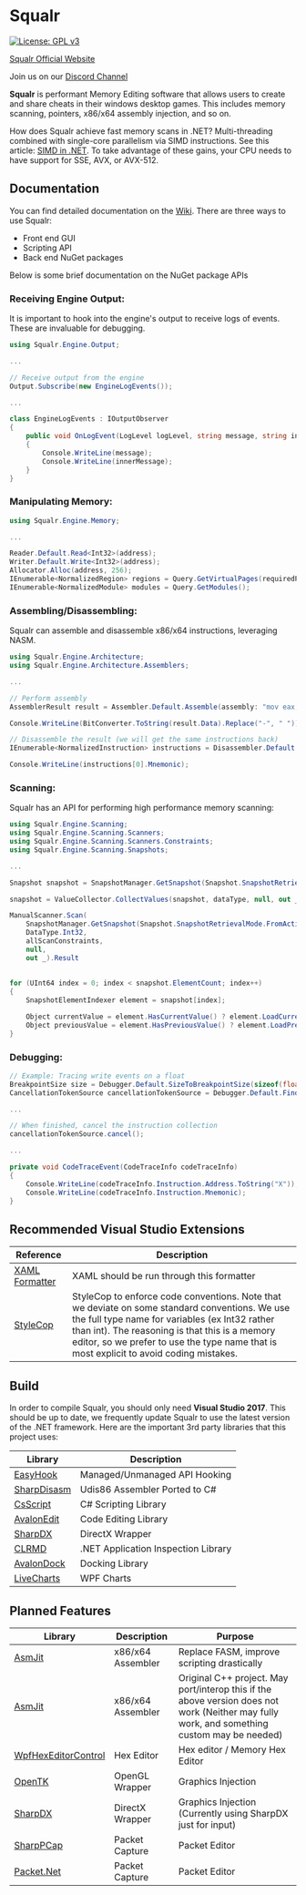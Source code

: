 # Squalr

[![License: GPL v3](https://img.shields.io/badge/License-GPL%20v3-blue.svg)](http://www.gnu.org/licenses/gpl-3.0)

[Squalr Official Website](https://www.squalr.com)

Join us on our [Discord Channel](https://discord.gg/Pq2msTx)

**Squalr** is performant Memory Editing software that allows users to create and share cheats in their windows desktop games. This includes memory scanning, pointers, x86/x64 assembly injection, and so on.

How does Squalr achieve fast memory scans in .NET? Multi-threading combined with single-core parallelism via SIMD instructions. See this article: [SIMD in .NET](https://instil.co/2016/03/21/parallelism-on-a-single-core-simd-with-c/). To take advantage of these gains, your CPU needs to have support for SSE, AVX, or AVX-512.

## Documentation

You can find detailed documentation on the [Wiki](https://squalr.github.io/SqualrDocs/). There are three ways to use Squalr:
- Front end GUI
- Scripting API
- Back end NuGet packages

Below is some brief documentation on the NuGet package APIs

### Receiving Engine Output:
It is important to hook into the engine's output to receive logs of events. These are invaluable for debugging.

```csharp
using Squalr.Engine.Output;

...

// Receive output from the engine
Output.Subscribe(new EngineLogEvents());

...

class EngineLogEvents : IOutputObserver
{
	public void OnLogEvent(LogLevel logLevel, string message, string innerMessage)
	{
		Console.WriteLine(message);
		Console.WriteLine(innerMessage);
	}
}
```

### Manipulating Memory:

```csharp
using Squalr.Engine.Memory;

...

Reader.Default.Read<Int32>(address);
Writer.Default.Write<Int32>(address);
Allocator.Alloc(address, 256);
IEnumerable<NormalizedRegion> regions = Query.GetVirtualPages(requiredProtection, excludedProtection, allowedTypes, startAddress, endAddress);
IEnumerable<NormalizedModule> modules = Query.GetModules();
```

### Assembling/Disassembling:
Squalr can assemble and disassemble x86/x64 instructions, leveraging NASM.

```csharp
using Squalr.Engine.Architecture;
using Squalr.Engine.Architecture.Assemblers;

...

// Perform assembly
AssemblerResult result = Assembler.Default.Assemble(assembly: "mov eax, 5", isProcess32Bit: true, baseAddress: 0x10000);

Console.WriteLine(BitConverter.ToString(result.Data).Replace("-", " "));

// Disassemble the result (we will get the same instructions back)
IEnumerable<NormalizedInstruction> instructions = Disassembler.Default.Disassemble(bytes: result.Data, isProcess32Bit: true, baseAddress: 0x10000);

Console.WriteLine(instructions[0].Mnemonic);
```

### Scanning:
Squalr has an API for performing high performance memory scanning:

```csharp
using Squalr.Engine.Scanning;
using Squalr.Engine.Scanning.Scanners;
using Squalr.Engine.Scanning.Scanners.Constraints;
using Squalr.Engine.Scanning.Snapshots;

...

Snapshot snapshot = SnapshotManager.GetSnapshot(Snapshot.SnapshotRetrievalMode.FromUserModeMemory);

snapshot = ValueCollector.CollectValues(snapshot, dataType, null, out _).Result;

ManualScanner.Scan(
	SnapshotManager.GetSnapshot(Snapshot.SnapshotRetrievalMode.FromActiveSnapshotOrPrefilter),
	DataType.Int32,
	allScanConstraints,
	null,
	out _).Result
	
	
for (UInt64 index = 0; index < snapshot.ElementCount; index++)
{
	SnapshotElementIndexer element = snapshot[index];

	Object currentValue = element.HasCurrentValue() ? element.LoadCurrentValue() : null;
	Object previousValue = element.HasPreviousValue() ? element.LoadPreviousValue() : null;
}
```

### Debugging:

```csharp
// Example: Tracing write events on a float
BreakpointSize size = Debugger.Default.SizeToBreakpointSize(sizeof(float));
CancellationTokenSource cancellationTokenSource = Debugger.Default.FindWhatWrites(0x10000, size, this.CodeTraceEvent);

...

// When finished, cancel the instruction collection
cancellationTokenSource.cancel();

...

private void CodeTraceEvent(CodeTraceInfo codeTraceInfo)
{
	Console.WriteLine(codeTraceInfo.Instruction.Address.ToString("X"));
	Console.WriteLine(codeTraceInfo.Instruction.Mnemonic);
}
```
	
## Recommended Visual Studio Extensions
Reference | Description 
--- | ---
[XAML Formatter](https://marketplace.visualstudio.com/items?itemName=TeamXavalon.XAMLStyler) | XAML should be run through this formatter
[StyleCop](https://marketplace.visualstudio.com/items?itemName=ChrisDahlberg.StyleCop) | StyleCop to enforce code conventions. Note that we deviate on some standard conventions. We use the full type name for variables (ex Int32 rather than int). The reasoning is that this is a memory editor, so we prefer to use the type name that is most explicit to avoid coding mistakes.

## Build

In order to compile Squalr, you should only need **Visual Studio 2017**. This should be up to date, we frequently update Squalr to use the latest version of the .NET framework. Here are the important 3rd party libraries that this project uses:

Library | Description 
--- | ---
[EasyHook](https://github.com/EasyHook/EasyHook) | Managed/Unmanaged API Hooking
[SharpDisasm](https://github.com/spazzarama/SharpDisasm) | Udis86 Assembler Ported to C#
[CsScript](https://github.com/oleg-shilo/cs-script) | C# Scripting Library
[AvalonEdit](https://github.com/icsharpcode/AvalonEdit) | Code Editing Library
[SharpDX](https://github.com/sharpdx/SharpDX) | DirectX Wrapper
[CLRMD](https://github.com/Microsoft/clrmd) | .NET Application Inspection Library
[AvalonDock](https://avalondock.codeplex.com/) | Docking Library
[LiveCharts](https://github.com/beto-rodriguez/Live-Charts) | WPF Charts

## Planned Features

Library | Description | Purpose
--- | --- | ---
[AsmJit](https://github.com/hypeartist/AsmJit) | x86/x64 Assembler | Replace FASM, improve scripting drastically
[AsmJit](https://github.com/asmjit/asmjit) | x86/x64 Assembler | Original C++ project. May port/interop this if the above version does not work (Neither may fully work, and something custom may be needed)
[WpfHexEditorControl](https://github.com/abbaye/WpfHexEditorControl) | Hex Editor | Hex editor / Memory Hex Editor
[OpenTK](https://github.com/opentk/opentk) | OpenGL Wrapper | Graphics Injection
[SharpDX](https://github.com/sharpdx/SharpDX) | DirectX Wrapper | Graphics Injection (Currently using SharpDX just for input)
[SharpPCap](https://github.com/chmorgan/sharppcap) | Packet Capture | Packet Editor
[Packet.Net](https://github.com/antmicro/Packet.Net) | Packet Capture | Packet Editor